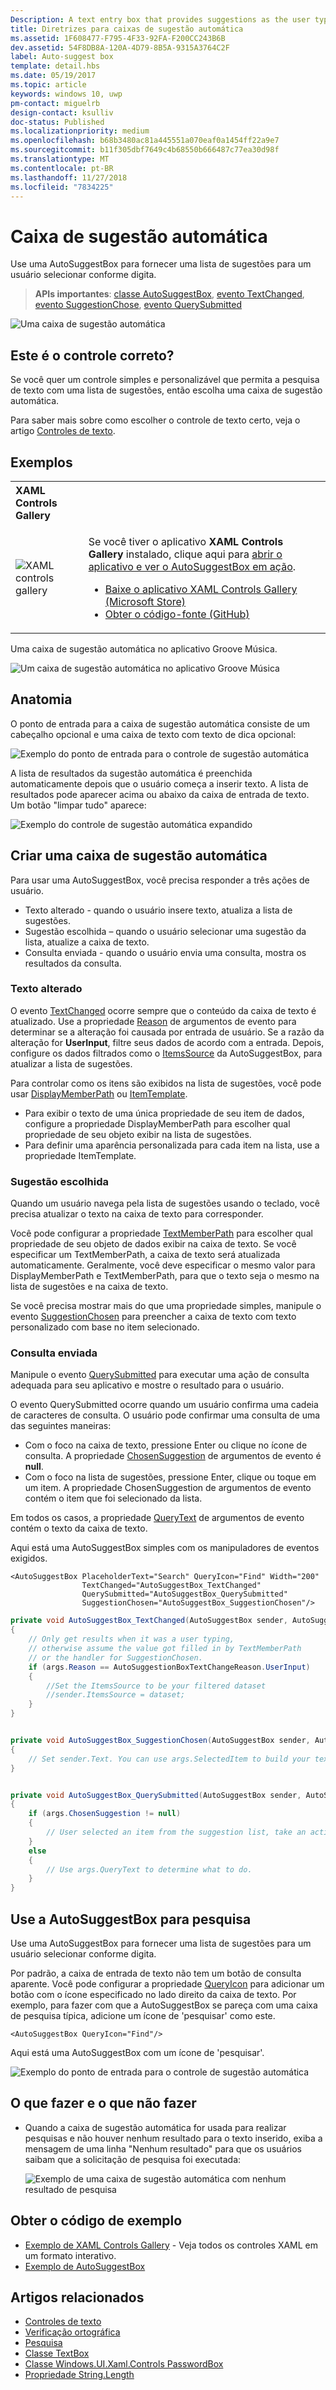 ```yaml
---
Description: A text entry box that provides suggestions as the user types.
title: Diretrizes para caixas de sugestão automática
ms.assetid: 1F608477-F795-4F33-92FA-F200CC243B6B
dev.assetid: 54F8DB8A-120A-4D79-8B5A-9315A3764C2F
label: Auto-suggest box
template: detail.hbs
ms.date: 05/19/2017
ms.topic: article
keywords: windows 10, uwp
pm-contact: miguelrb
design-contact: ksulliv
doc-status: Published
ms.localizationpriority: medium
ms.openlocfilehash: b68b3480ac81a445551a070eaf0a1454ff22a9e7
ms.sourcegitcommit: b11f305dbf7649c4b68550b666487c77ea30d98f
ms.translationtype: MT
ms.contentlocale: pt-BR
ms.lasthandoff: 11/27/2018
ms.locfileid: "7834225"
---
```

# <a name="auto-suggest-box"></a>Caixa de sugestão automática

Use uma AutoSuggestBox para fornecer uma lista de sugestões para um usuário selecionar conforme digita.

> **APIs importantes**: [classe AutoSuggestBox](https://msdn.microsoft.com/library/windows/apps/xaml/windows.ui.xaml.controls.autosuggestbox.aspx), [evento TextChanged](https://msdn.microsoft.com/library/windows/apps/xaml/windows.ui.xaml.controls.autosuggestbox.textchanged.aspx), [evento SuggestionChose](https://msdn.microsoft.com/library/windows/apps/xaml/windows.ui.xaml.controls.autosuggestbox.suggestionchosen.aspx), [evento QuerySubmitted](https://msdn.microsoft.com/library/windows/apps/xaml/windows.ui.xaml.controls.autosuggestbox.querysubmitted.aspx)

![Uma caixa de sugestão automática](images/controls/auto-suggest-box-open.png)

## <a name="is-this-the-right-control"></a>Este é o controle correto?

Se você quer um controle simples e personalizável que permita a pesquisa de texto com uma lista de sugestões, então escolha uma caixa de sugestão automática.

Para saber mais sobre como escolher o controle de texto certo, veja o artigo [Controles de texto](text-controls.md).

## <a name="examples"></a>Exemplos

<table>
<th align="left">XAML Controls Gallery<th>
<tr>
<td><img src="images/xaml-controls-gallery-sm.png" alt="XAML controls gallery"></img></td>
<td>
    <p>Se você tiver o aplicativo <strong style="font-weight: semi-bold">XAML Controls Gallery</strong> instalado, clique aqui para <a href="xamlcontrolsgallery:/item/AutoSuggestBox">abrir o aplicativo e ver o AutoSuggestBox em ação</a>.</p>
    <ul>
    <li><a href="https://www.microsoft.com/store/productId/9MSVH128X2ZT">Baixe o aplicativo XAML Controls Gallery (Microsoft Store)</a></li>
    <li><a href="https://github.com/Microsoft/Windows-universal-samples/tree/master/Samples/XamlUIBasics">Obter o código-fonte (GitHub)</a></li>
    </ul>
</td>
</tr>
</table>

Uma caixa de sugestão automática no aplicativo Groove Música.

![Um caixa de sugestão automática no aplicativo Groove Música](images/control-examples/auto-suggest-box-groove.png)

## <a name="anatomy"></a>Anatomia
O ponto de entrada para a caixa de sugestão automática consiste de um cabeçalho opcional e uma caixa de texto com texto de dica opcional:

![Exemplo do ponto de entrada para o controle de sugestão automática](images/controls_autosuggest_entrypoint.png)

A lista de resultados da sugestão automática é preenchida automaticamente depois que o usuário começa a inserir texto. A lista de resultados pode aparecer acima ou abaixo da caixa de entrada de texto. Um botão "limpar tudo" aparece:

![Exemplo do controle de sugestão automática expandido](images/controls_autosuggest_expanded01.png)

## <a name="create-an-auto-suggest-box"></a>Criar uma caixa de sugestão automática

Para usar uma AutoSuggestBox, você precisa responder a três ações de usuário.

- Texto alterado - quando o usuário insere texto, atualiza a lista de sugestões.
- Sugestão escolhida – quando o usuário selecionar uma sugestão da lista, atualize a caixa de texto.
- Consulta enviada - quando o usuário envia uma consulta, mostra os resultados da consulta.

### <a name="text-changed"></a>Texto alterado

O evento [TextChanged](https://msdn.microsoft.com/library/windows/apps/xaml/windows.ui.xaml.controls.autosuggestbox.textchanged.aspx) ocorre sempre que o conteúdo da caixa de texto é atualizado. Use a propriedade [Reason](https://msdn.microsoft.com/library/windows/apps/xaml/windows.ui.xaml.controls.autosuggestboxtextchangedeventargs.reason.aspx) de argumentos de evento para determinar se a alteração foi causada por entrada de usuário. Se a razão da alteração for **UserInput**, filtre seus dados de acordo com a entrada. Depois, configure os dados filtrados como o [ItemsSource](https://msdn.microsoft.com/library/windows/apps/xaml/windows.ui.xaml.controls.itemscontrol.itemssource.aspx) da AutoSuggestBox, para atualizar a lista de sugestões.

Para controlar como os itens são exibidos na lista de sugestões, você pode usar [DisplayMemberPath](https://msdn.microsoft.com/library/windows/apps/xaml/windows.ui.xaml.controls.itemscontrol.displaymemberpath.aspx) ou [ItemTemplate](https://msdn.microsoft.com/library/windows/apps/xaml/windows.ui.xaml.controls.itemscontrol.itemtemplate.aspx).

- Para exibir o texto de uma única propriedade de seu item de dados, configure a propriedade DisplayMemberPath para escolher qual propriedade de seu objeto exibir na lista de sugestões.
- Para definir uma aparência personalizada para cada item na lista, use a propriedade ItemTemplate.

### <a name="suggestion-chosen"></a>Sugestão escolhida

Quando um usuário navega pela lista de sugestões usando o teclado, você precisa atualizar o texto na caixa de texto para corresponder.

Você pode configurar a propriedade [TextMemberPath](https://msdn.microsoft.com/library/windows/apps/xaml/windows.ui.xaml.controls.autosuggestbox.textmemberpath.aspx) para escolher qual propriedade de seu objeto de dados exibir na caixa de texto. Se você especificar um TextMemberPath, a caixa de texto será atualizada automaticamente. Geralmente, você deve especificar o mesmo valor para DisplayMemberPath e TextMemberPath, para que o texto seja o mesmo na lista de sugestões e na caixa de texto.

Se você precisa mostrar mais do que uma propriedade simples, manipule o evento [SuggestionChosen](https://msdn.microsoft.com/library/windows/apps/xaml/windows.ui.xaml.controls.autosuggestbox.suggestionchosen.aspx) para preencher a caixa de texto com texto personalizado com base no item selecionado.

### <a name="query-submitted"></a>Consulta enviada

Manipule o evento [QuerySubmitted](https://msdn.microsoft.com/library/windows/apps/xaml/windows.ui.xaml.controls.autosuggestbox.querysubmitted.aspx) para executar uma ação de consulta adequada para seu aplicativo e mostre o resultado para o usuário.

O evento QuerySubmitted ocorre quando um usuário confirma uma cadeia de caracteres de consulta. O usuário pode confirmar uma consulta de uma das seguintes maneiras:
- Com o foco na caixa de texto, pressione Enter ou clique no ícone de consulta. A propriedade [ChosenSuggestion](https://msdn.microsoft.com/library/windows/apps/xaml/windows.ui.xaml.controls.autosuggestboxquerysubmittedeventargs.chosensuggestion.aspx) de argumentos de evento é **null**.
- Com o foco na lista de sugestões, pressione Enter, clique ou toque em um item. A propriedade ChosenSuggestion de argumentos de evento contém o item que foi selecionado da lista.

Em todos os casos, a propriedade [QueryText](https://msdn.microsoft.com/library/windows/apps/xaml/windows.ui.xaml.controls.autosuggestboxquerysubmittedeventargs.querytext.aspx) de argumentos de evento contém o texto da caixa de texto.

Aqui está uma AutoSuggestBox simples com os manipuladores de eventos exigidos.

```xaml
<AutoSuggestBox PlaceholderText="Search" QueryIcon="Find" Width="200"
                TextChanged="AutoSuggestBox_TextChanged"
                QuerySubmitted="AutoSuggestBox_QuerySubmitted"
                SuggestionChosen="AutoSuggestBox_SuggestionChosen"/>
```

```csharp
private void AutoSuggestBox_TextChanged(AutoSuggestBox sender, AutoSuggestBoxTextChangedEventArgs args)
{
    // Only get results when it was a user typing,
    // otherwise assume the value got filled in by TextMemberPath
    // or the handler for SuggestionChosen.
    if (args.Reason == AutoSuggestionBoxTextChangeReason.UserInput)
    {
        //Set the ItemsSource to be your filtered dataset
        //sender.ItemsSource = dataset;
    }
}


private void AutoSuggestBox_SuggestionChosen(AutoSuggestBox sender, AutoSuggestBoxSuggestionChosenEventArgs args)
{
    // Set sender.Text. You can use args.SelectedItem to build your text string.
}


private void AutoSuggestBox_QuerySubmitted(AutoSuggestBox sender, AutoSuggestBoxQuerySubmittedEventArgs args)
{
    if (args.ChosenSuggestion != null)
    {
        // User selected an item from the suggestion list, take an action on it here.
    }
    else
    {
        // Use args.QueryText to determine what to do.
    }
}
```

## <a name="use-autosuggestbox-for-search"></a>Use a AutoSuggestBox para pesquisa

Use uma AutoSuggestBox para fornecer uma lista de sugestões para um usuário selecionar conforme digita.

Por padrão, a caixa de entrada de texto não tem um botão de consulta aparente. Você pode configurar a propriedade [QueryIcon](https://msdn.microsoft.com/library/windows/apps/xaml/windows.ui.xaml.controls.autosuggestbox.queryicon.aspx) para adicionar um botão com o ícone especificado no lado direito da caixa de texto. Por exemplo, para fazer com que a AutoSuggestBox se pareça com uma caixa de pesquisa típica, adicione um ícone de 'pesquisar' como este.

```xaml
<AutoSuggestBox QueryIcon="Find"/>
```

Aqui está uma AutoSuggestBox com um ícone de 'pesquisar'.

![Exemplo do ponto de entrada para o controle de sugestão automática](images/controls_autosuggest_entrypoint.png)

## <a name="dos-and-donts"></a>O que fazer e o que não fazer

-   Quando a caixa de sugestão automática for usada para realizar pesquisas e não houver nenhum resultado para o texto inserido, exiba a mensagem de uma linha "Nenhum resultado" para que os usuários saibam que a solicitação de pesquisa foi executada:

    ![Exemplo de uma caixa de sugestão automática com nenhum resultado de pesquisa](images/controls_autosuggest_noresults.png)

<!--
<div class="microsoft-internal-note">
**Globalization and localization checklist**

<table>
<tr>
<th>Vertical spacing</th><td>Use non-Latin characters for vertical spacing to ensure non-Latin scripts will display properly, including numbers.</td>
</tr>
<tr>
<th>Scrolling</th><td>When auto suggest text is selected, user should be able to scroll to end of string.</td>
</tr>
</table>
</div>
-->

## <a name="get-the-sample-code"></a>Obter o código de exemplo

- [Exemplo de XAML Controls Gallery](https://github.com/Microsoft/Windows-universal-samples/tree/master/Samples/XamlUIBasics) - Veja todos os controles XAML em um formato interativo.
- [Exemplo de AutoSuggestBox](https://github.com/Microsoft/Windows-universal-samples/tree/master/Samples/XamlAutoSuggestBox)

## <a name="related-articles"></a>Artigos relacionados

- [Controles de texto](text-controls.md)
- [Verificação ortográfica](text-controls.md)
- [Pesquisa](search.md)
- [Classe TextBox](https://msdn.microsoft.com/library/windows/apps/br209683)
- [Classe Windows.UI.Xaml.Controls PasswordBox](https://msdn.microsoft.com/library/windows/apps/br227519)
- [Propriedade String.Length](https://msdn.microsoft.com/library/system.string.length.aspx)
